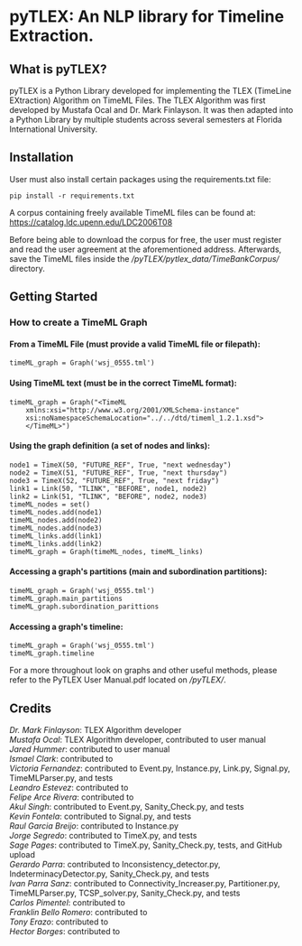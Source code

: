 # pyTLEX: An NLP library for Timeline Extraction. 

## What is pyTLEX?

pyTLEX is a Python Library developed for implementing the TLEX (TimeLine EXtraction) Algorithm on TimeML Files. The TLEX Algorithm was first developed by Mustafa Ocal and Dr. Mark Finlayson. It was then adapted into a Python Library by multiple students across several semesters at Florida International University.

## Installation

User must also install certain packages using the requirements.txt file:

`pip install -r requirements.txt`

A corpus containing freely available TimeML files can be found at: https://catalog.ldc.upenn.edu/LDC2006T08

Before being able to download the corpus for free, the user must register and read the user agreement at the aforementioned address. Afterwards, save the TimeML files inside the _/pyTLEX/pytlex_data/TimeBankCorpus/_ directory.



## Getting Started

### How to create a TimeML Graph
#### From a TimeML File (must provide a valid TimeML file or filepath):

`timeML_graph = Graph('wsj_0555.tml')` 

#### Using TimeML text (must be in the correct TimeML format):

```
timeML_graph = Graph("<TimeML
    xmlns:xsi="http://www.w3.org/2001/XMLSchema-instance"
    xsi:noNamespaceSchemaLocation="../../dtd/timeml_1.2.1.xsd">
    </TimeML>")
```
    
 
#### Using the graph definition (a set of nodes and links):

```
node1 = TimeX(50, "FUTURE_REF", True, "next wednesday")
node2 = TimeX(51, "FUTURE_REF", True, "next thursday")
node3 = TimeX(52, "FUTURE_REF", True, "next friday")
link1 = Link(50, "TLINK", "BEFORE", node1, node2)
link2 = Link(51, "TLINK", "BEFORE", node2, node3)
timeML_nodes = set()
timeML_nodes.add(node1)
timeML_nodes.add(node2)
timeML_nodes.add(node3)
timeML_links.add(link1)
timeML_links.add(link2)
timeML_graph = Graph(timeML_nodes, timeML_links)
```


#### Accessing a graph's partitions (main and subordination partitions):

```
timeML_graph = Graph('wsj_0555.tml')
timeML_graph.main_partitions
timeML_graph.subordination_parittions
```

#### Accessing a graph's timeline:
```
timeML_graph = Graph('wsj_0555.tml')
timeML_graph.timeline
```

For a more throughout look on graphs and other useful methods, please refer to the PyTLEX User Manual.pdf located on _/pyTLEX/_.

## Credits
_Dr. Mark Finlayson_: TLEX Algorithm developer  
_Mustafa Ocal_: TLEX Algorithm developer, contributed to user manual  
_Jared Hummer_: contributed to user manual  
_Ismael Clark_: contributed to  
_Victoria Fernandez_: contributed to Event.py, Instance.py, Link.py, Signal.py, TimeMLParser.py, and tests  
_Leandro Estevez_: contributed to  
_Felipe Arce Rivera_: contributed to  
_Akul Singh_: contributed to Event.py, Sanity_Check.py, and tests  
_Kevin Fontela_: contributed to Signal.py, and tests  
_Raul Garcia Breijo_: contributed to Instance.py  
_Jorge Segredo_: contributed to TimeX.py, and tests  
_Sage Pages_: contributed to TimeX.py, Sanity_Check.py, tests, and GitHub upload  
_Gerardo Parra_: contributed to Inconsistency_detector.py, IndeterminacyDetector.py, Sanity_Check.py, and tests  
_Ivan Parra Sanz_: contributed to Connectivity_Increaser.py, Partitioner.py, TimeMLParser.py, TCSP_solver.py, Sanity_Check.py, and tests  
_Carlos Pimentel_: contributed to  
_Franklin Bello Romero_: contributed to  
_Tony Erazo_: contributed to  
_Hector Borges_: contributed to  
